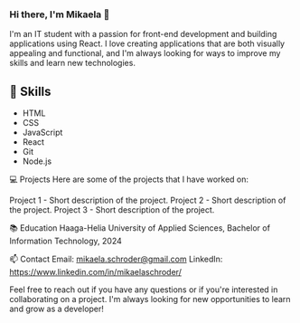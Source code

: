 ### Hi there, I'm Mikaela 👋

I'm an IT student with a passion for front-end development and building applications using React. 
I love creating applications that are both visually appealing and functional, and I'm always looking for ways to improve my skills and learn new technologies.

## 🚀 Skills
-  HTML
-  CSS
-  JavaScript
-  React
-  Git
-  Node.js

💻 Projects
Here are some of the projects that I have worked on:

Project 1 - Short description of the project.
Project 2 - Short description of the project.
Project 3 - Short description of the project.

📚 Education
Haaga-Helia University of Applied Sciences, Bachelor of Information Technology, 2024

📫 Contact
Email: mikaela.schroder@gmail.com
LinkedIn: https://www.linkedin.com/in/mikaelaschroder/

Feel free to reach out if you have any questions or if you're interested in collaborating on a project. I'm always looking for new opportunities to learn and grow as a developer!




<!--
**mikaelasch/mikaelasch** is a ✨ _special_ ✨ repository because its `README.md` (this file) appears on your GitHub profile.

Here are some ideas to get you started:

- 🔭 I’m currently working on ...
- 🌱 I’m currently learning ...
- 👯 I’m looking to collaborate on ...
- 🤔 I’m looking for help with ...
- 💬 Ask me about ...
- 📫 How to reach me: ...
- 😄 Pronouns: ...
- ⚡ Fun fact: ...
-->
